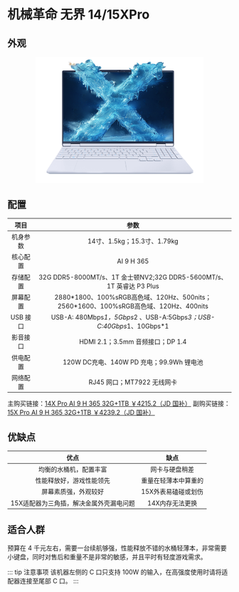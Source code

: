 # 机械革命 无界 14/15XPro

## 外观

<div style="margin: 0 auto; text-align: center; width: 75%"><img src="./assets/无界15xpro.png" /></div>

## 配置

|   项目   |                    参数                     |
| :------: | :-----------------------------------------: |
| 机身参数 |        14寸、1.5kg；15.3寸、1.79kg            |
| 核心配置 |                 AI 9 H 365                  |
| 存储配置 | 32G DDR5-8000MT/s、1T 金士顿NV2;32G DDR5-5600MT/s、1T 英睿达 P3 Plus|
| 屏幕配置 | 2880\*1800、100%sRGB高色域、120Hz、500nits；2560\*1600、100%sRGB高色域、120Hz、400nits|
| USB 接口 | USB-A: 480Mbps*1，5Gbps*2 、USB-A:5Gbps*3；USB-C:40Gbps*1、10Gbps*1 |
| 影音接口 |      HDMI 2.1；3.5mm 音频接口；DP 1.4       |
| 供电配置 | 120W DC充电、140W PD 充电；99.9Wh 锂电池     |
| 网络配置 |         RJ45 网口；MT7922 无线网卡          |

主购买链接：[14X Pro AI 9 H 365 32G+1TB ￥4215.2（JD 国补）](https://3.cn/2-ozflrE?jkl=@K2BpZ2x1vF@)
副购买链接：[15X Pro AI 9 H 365 32G+1TB ￥4239.2（JD 国补）](https://3.cn/-2ozfJgs?jkl=@T5HTq86Nst@)

## 优缺点[<Icon icon="clarity:info-line" />](/recommend/推荐#优缺点)

|                 优点                 |         缺点         |
| :----------------------------------: | :------------------: |
|        均衡的水桶机，配置丰富          |    网卡与硬盘稍差    |
|       性能释放好，游戏性能领先         | 重量在轻薄本中算重的  |
|         屏幕素质强，外观较好          |   15X外表易磕碰或划伤  |
| 15X适配器为三角插，解决金属外壳漏电问题 |     14X内存无法更换   |

## 适合人群

预算在 4 千元左右，需要一台续航够强，性能释放不错的水桶轻薄本，非常需要小键盘，同时对售后和重量不是非常的敏感，并且平时有轻度游戏需求。

::: tip 注意事项
该机器左侧的 C 口只支持 100W 的输入，在高强度使用时请将适配器连接至尾部 C 口。
:::
